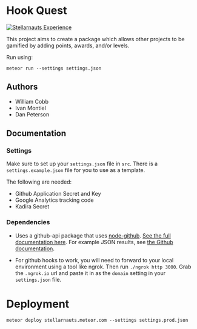 # Hook Quest

[![Stellarnauts Experience](http://hookquest.meteor.com/api/mantaray-ar-side-projects/stellarnauts/badge "Experience up for grabs")](http://stellarnauts.meteor.com/g/mantaray-ar-side-projects/stellarnauts)


This project aims to create a package which allows other projects to be gamified by adding points, awards, and/or levels.

Run using:
```
meteor run --settings settings.json 
```

## Authors

* William Cobb
* Ivan Montiel
* Dan Peterson

## Documentation

### Settings

Make sure to set up your `settings.json` file in `src`. There is a `settings.example.json` file for you to use as a template.

The following are needed:

* Github Application Secret and Key
* Google Analytics tracking code
* Kadira Secret

### Dependencies

* Uses a github-api package that uses [node-github](https://github.com/mikedeboer/node-github). [See the full documentation here](http://mikedeboer.github.io/node-github/#issues.prototype.repoIssues). For example JSON results, see [the Github documentation](https://developer.github.com/v3/issues/#list-issues-for-a-repository).

* For github hooks to work, you will need to forward to your local environment using a tool like ngrok. Then run `./ngrok http 3000`. Grab the `.ngrok.io` url and paste it in as the `domain` setting in your `settings.json` file.

# Deployment

`meteor deploy stellarnauts.meteor.com --settings settings.prod.json`
